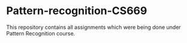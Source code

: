 # Pattern-recognition-CS669
This repository contains all assignments which were being done under Pattern Recognition course.
